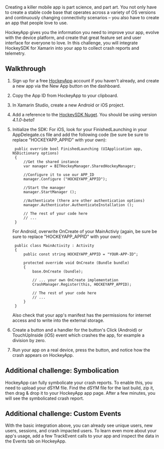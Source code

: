 Creating a killer mobile app is part science, and part art.  You not only have to create a stable code base that operates across a variety of OS versions and continuously changing connectivity scenarios – you also have to create an app that people love to use.

HockeyApp gives you the information you need to improve your app, evolve with the device platform, and create that great feature set and user interface for everyone to love. In this challenge, you will integrate HockeySDK for Xamarin into your app to collect crash reports and telemetry.

## Walkthrough

1. Sign up for a free [HockeyApp](http://hockeyapp.net/features/) account if you haven't already, and create a new app via the New App button on the dashboard.

2. Copy the App ID from HockeyApp to your clipboard.

3. In Xamarin Studio, create a new Android or iOS project.

4. Add a reference to the [HockeySDK Nuget](https://www.nuget.org/packages/HockeySDK.Xamarin).  You should be using version *4.1.0-beta1*

5. Initialize the SDK: For iOS, look for your FinishedLaunching in your AppDelegate.cs file and add the following code (be sure be sure to replace "HOCKEYAPP_APPID" with your own):

        public override bool FinishedLaunching (UIApplication app, NSDictionary options)
        {
            //Get the shared instance
            var manager = BITHockeyManager.SharedHockeyManager;

            //Configure it to use our APP_ID
            manager.Configure ("HOCKEYAPP_APPID");

            //Start the manager
            manager.StartManager ();

            //Authenticate (there are other authentication options)
            manager.Authenticator.AuthenticateInstallation ();            

			// The rest of your code here
            // ...
        }

    For Android, overwrite OnCreate of your MainActiviy (again, be sure be sure to replace "HOCKEYAPP_APPID" with your own):

        public class MainActivity : Activity
        {      
            public const string HOCKEYAPP_APPID = "YOUR-APP-ID";

            protected override void OnCreate (Bundle bundle)
            {
                base.OnCreate (bundle);

				// ... your own OnCreate implementation
				CrashManager.Register(this, HOCKEYAPP_APPID);

				// The rest of your code here
                // ...
            }
        }  

    Also check that your app's manifest has the permissions for internet access and to write into the external storage.

6. Create a button and a handler for the button's Click (Android) or TouchUpInside (iOS) event which crashes the app, for example a division by zero.

7. Run your app on a real device, press the button, and notice how the crash appears on HockeyApp.

## Additional challenge: Symbolication

HockeyApp can fully symbolicate your crash reports. To enable this, you need to upload your dSYM file. Find the dSYM file for the last build, zip it, then drag & drop it to your HockeyApp app page. After a few minutes, you will see the symbolicated crash report.

## Additional challenge: Custom Events

With the basic integration above, you can already see unique users, new users, sessions, and crash impacted users. To learn even more about your app's usage, add a few TrackEvent calls to your app and inspect the data in the Events tab on HockeyApp.